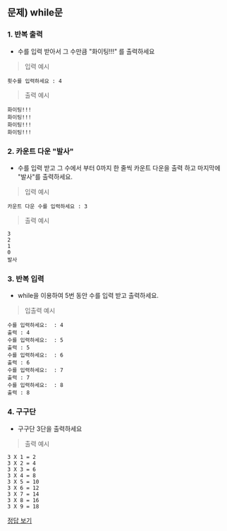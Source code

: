 ## 문제) while문

### 1. 반복 출력
* 수를 입력 받아서 그 수만큼 "화이팅!!!" 를 출력하세요

> 입력 예시

```
횟수를 입력하세요 : 4
```
> 출력 예시

```
화이팅!!!
화이팅!!!
화이팅!!!
화이팅!!!
```


### 2. 카운트 다운 "발사"
* 수를 입력 받고 그 수에서 부터 0까지 한 줄씩 카운트 다운을 출력 하고 마지막에 "발사"를 출력하세요.

> 입력 예시

```
카운트 다운 수를 입력하세요 : 3
```
> 출력 예시

```
3
2
1
0
발사 
```


### 3. 반복 입력
* while을 이용하여 5번 동안 수를 입력 받고 출력하세요.

> 입출력 예시

```
수를 입력하세요:  : 4
출력 : 4
수를 입력하세요:  : 5
출력 : 5
수를 입력하세요:  : 6
출력 : 6
수를 입력하세요:  : 7
출력 : 7
수를 입력하세요:  : 8
출력 : 8
```


### 4. 구구단
* 구구단 3단을 출력하세요

> 출력 예시

```
3 X 1 = 2
3 X 2 = 4
3 X 3 = 6
3 X 4 = 8
3 X 5 = 10
3 X 6 = 12
3 X 7 = 14
3 X 8 = 16
3 X 9 = 18
```

[정답 보기](Quiz01.java)



